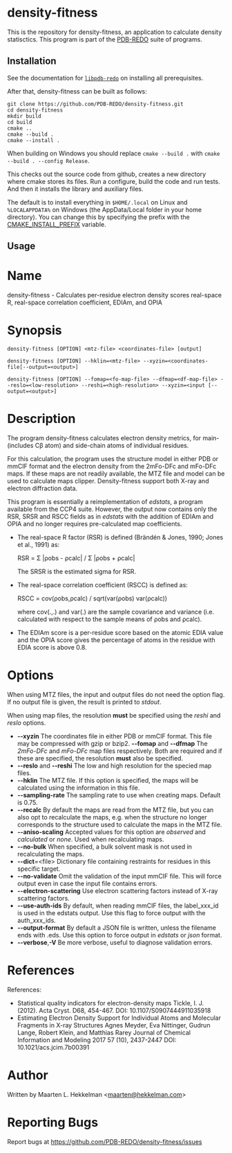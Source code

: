 density-fitness
===============

This is the repository for density-fitness, an application to calculate density statisctics. This program is part of the [PDB-REDO](https://pdb.redo.eu/) suite
of programs.

Installation
------------

See the documentation for [`libpdb-redo`](https://github.com/PDB-REDO/libpdb-redo) on installing all prerequisites.

After that, density-fitness can be built as follows:


```
git clone https://github.com/PDB-REDO/density-fitness.git
cd density-fitness
mkdir build
cd build
cmake ..
cmake --build .
cmake --install .
```

When building on Windows you should replace `cmake --build .` with `cmake --build . --config Release`.

This checks out the source code from github, creates a new directory
where cmake stores its files. Run a configure, build the code and run
tests. And then it installs the library and auxiliary files.

The default is to install everything in `$HOME/.local` on Linux and
`%LOCALAPPDATA%` on Windows (the AppData/Local folder in your home directory).
You can change this by specifying the prefix with the
[CMAKE_INSTALL_PREFIX](https://cmake.org/cmake/help/v3.21/variable/CMAKE_INSTALL_PREFIX.html)
variable.

Usage
-----

# Name

density-fitness - Calculates per-residue electron density scores real-space R, real-space correlation coefficient, EDIAm, and OPIA

# Synopsis

```
density-fitness [OPTION] <mtz-file> <coordinates-file> [output]

density-fitness [OPTION] --hklin=<mtz-file> --xyzin=<coordinates-file[--output=<output>]

density-fitness [OPTION] --fomap=<fo-map-file> --dfmap=<df-map-file> --reslo=<low-resolution> --reshi=<high-resolution> --xyzin=<input [--output=<output>]
```

# Description

The program density-fitness calculates electron density metrics,
for main- (includes Cβ atom) and side-chain atoms of individual residues.

For this calculation, the program uses the structure model in either PDB
or mmCIF format and the electron density from the 2mFo-DFc and mFo-DFc maps.
If these maps are not readily available, the MTZ file and model can be used
to calculate maps clipper. Density-fitness support both X-ray and electron
diffraction data.

This program is essentially a reimplementation of _edstats_, a program
available from the CCP4 suite. However, the output now contains only the
RSR, SRSR and RSCC fields as in _edstats_ with the addition of EDIAm
and OPIA and no longer requires pre-calculated map coefficients.

* The real-space R factor (RSR) is defined (Brändén & Jones, 1990; Jones et al., 1991) as:
  
  RSR = Σ |ρobs - ρcalc| / Σ |ρobs + ρcalc|

  The SRSR is the estimated sigma for RSR.

* The real-space correlation coefficient (RSCC) is defined as:
  
  RSCC = cov(ρobs,ρcalc) / sqrt(var(ρobs) var(ρcalc))
  
  where cov(.,.) and var(.) are the sample covariance and variance (i.e. calculated
  with respect to the sample means of ρobs and ρcalc).

* The EDIAm score is a per-residue score based on the atomic EDIA value and the OPIA
  score gives the percentage of atoms in the residue with EDIA score is above 0.8.

# Options

When using MTZ files, the input and output files do not need the option flag.
If no output file is given, the result is printed to _stdout_.

When using map files, the resolution **must** be specified using the
_reshi_ and _reslo_ options.

* **--xyzin**
  The coordinates file in either PDB or mmCIF format. This file may be compressed
  with gzip or bzip2.
  **--fomap** and **--dfmap**
  The _2mFo-DFc_ and _mFo-DFc_ map files respectively. Both are required
  and if these are specified, the resolution **must** also be specified.
* **--reslo** and **--reshi**
  The low and high resolution for the specied map files.
* **--hklin**
  The MTZ file. If this option is specified, the maps will be calculated using
  the information in this file.
* **--sampling-rate**
  The sampling rate to use when creating maps. Default is 0.75.
* **--recalc**
  By default the maps are read from the MTZ file, but you can also opt to
  recalculate the maps, e.g. when the structure no longer corresponds to
  the structure used to calculate the maps in the MTZ file.
* **--aniso-scaling**
  Accepted values for this option are _observed_ and _calculated_ or _none_.
  Used when recalculating maps.
* **--no-bulk**
  When specified, a bulk solvent mask is not used in recalculating the maps.
* **--dict**=&lt;file&gt;
  Dictionary file containing restraints for residues in this specific target.
* **--no-validate**
  Omit the validation of the input mmCIF file. This will force output even in
  case the input file contains errors.
* **--electron-scattering**
  Use electron scattering factors instead of X-ray scattering factors.
* **--use-auth-ids**
  By default, when reading mmCIF files, the label_xxx_id is used in the
  edstats output. Use this flag to force output with the auth_xxx_ids.
* **--output-format**
  By default a JSON file is written, unless the filename ends with .eds.
  Use this option to force output in _edstats_ or _json_ format.
* **--verbose**,**-V**
  Be more verbose, useful to diagnose validation errors.

# References

References:

* Statistical quality indicators for electron-density maps
  Tickle, I. J. (2012). Acta Cryst. D68, 454-467.
  DOI: 10.1107/S0907444911035918
* Estimating Electron Density Support for Individual Atoms and Molecular Fragments in X-ray Structures
  Agnes Meyder, Eva Nittinger, Gudrun Lange, Robert Klein, and Matthias Rarey
  Journal of Chemical Information and Modeling 2017 57 (10), 2437-2447
  DOI: 10.1021/acs.jcim.7b00391

# Author

Written by Maarten L. Hekkelman &lt;[maarten@hekkelman.com](mailto:maarten@hekkelman.com)&gt;

# Reporting Bugs

Report bugs at https://github.com/PDB-REDO/density-fitness/issues
